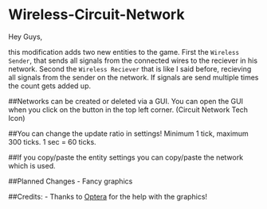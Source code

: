# Wireless-Circuit-Network

Hey Guys,

this modification adds two new entities to the game. First the `Wireless Sender`, that sends all signals from the connected wires to the reciever in his network. Second the `Wireless Reciever` that is like I said before, recieving all signals from the sender on the network. If signals are send multiple times the count gets added up.

##Networks can be created or deleted via a GUI. You can open the GUI when you click on the button in the top left corner. (Circuit Network Tech Icon)

##You can change the update ratio in settings! Minimum 1 tick, maximum 300 ticks. 1 sec = 60 ticks.

##If you copy/paste the entity settings you can copy/paste the network which is used.

##Planned Changes
	- Fancy graphics

##Credits:
	- Thanks to [Optera](https://mods.factorio.com/user/Optera) for the help with the graphics!